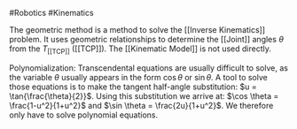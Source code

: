 #Robotics #Kinematics 

The geometric method is a method to solve the [[Inverse Kinematics]] problem. It uses geometric relationships to determine the [[Joint]] angles $\theta$ from the $T_{\text{[[TCP]]}}$ ([[TCP]]). The [[Kinematic Model]] is not used directly.

Polynomialization:
Transcendental equations are usually difficult to solve, as the variable $\theta$ usually appears in the form $\cos \theta$ or $\sin \theta$. A tool to solve those equations is to make the tangent half-angle substitution: $u = \tan{\frac{\theta}{2}}$. Using this substitution we arrive at:
$\cos \theta  = \frac{1-u^2}{1+u^2}$ and $\sin \theta = \frac{2u}{1+u^2}$.
We therefore only have to solve polynomial equations.